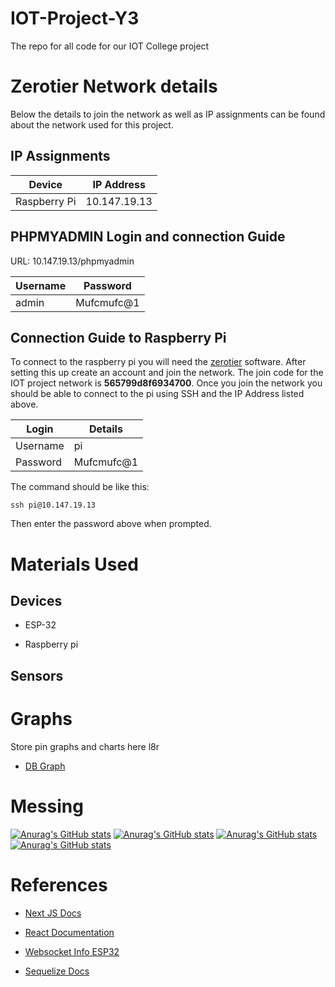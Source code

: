 
# IOT-Project-Y3

  

  

The repo for all code for our IOT College project

  

  

  

# Zerotier Network details

  

Below the details to join the network as well as IP assignments can be found about the network used for this project.

  

## IP Assignments
|Device| IP Address  |
|--|--|
| Raspberry Pi | 10.147.19.13 |

## PHPMYADMIN Login and connection Guide
URL: 10.147.19.13/phpmyadmin

| Username | Password |
|--|--|
| admin | Mufcmufc@1 |


## Connection Guide to Raspberry Pi
To connect to the raspberry pi you will need the [zerotier](https://www.zerotier.com/download/) software. After setting this up create an account and join the network. The join code for the IOT project network is **565799d8f6934700**. Once you join the network you should be able to connect to the pi using SSH and the IP Address listed above.

|Login| Details  |
|--|--|
| Username | pi |
| Password | Mufcmufc@1 |

The command should be like this:

    ssh pi@10.147.19.13
Then enter the password above when prompted.


  

# Materials Used

  

  

## Devices

  

  

- ESP-32

  

- Raspberry pi

  

  

## Sensors

  

  

# Graphs

  

Store pin graphs and charts here l8r

  

-  [DB Graph](https://app.dbdesigner.net/designer/schema/492615)

# Messing

[![Anurag's GitHub stats](https://github-readme-stats.vercel.app/api?username=Das-Horn&show_icons=true&theme=tokyonight&count_private=true)](https://github.com/anuraghazra/github-readme-stats)
[![Anurag's GitHub stats](https://github-readme-stats.vercel.app/api?username=MrTitanFTW&show_icons=true)](https://github.com/anuraghazra/github-readme-stats)
[![Anurag's GitHub stats](https://github-readme-stats.vercel.app/api?username=BStob&show_icons=true)](https://github.com/anuraghazra/github-readme-stats)
[![Anurag's GitHub stats](https://github-readme-stats.vercel.app/api?username=RedasStrumila&show_icons=true)](https://github.com/anuraghazra/github-readme-stats)

# References

  

-  [Next JS Docs](https://nextjs.org/docs)

-  [React Documentation](https://reactjs.org/docs/getting-started.html)

-  [Websocket Info ESP32](https://youtu.be/_Z9Axfh6AEU)

-  [Sequelize Docs](https://sequelize.org/v7/manual/model-querying-basics.html)
